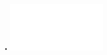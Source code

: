 - ![Deep Learning with Python  François Chollet - 2018.pdf](../assets/Deep_Learning_with_Python_François_Chollet_-_2018_1648366359293_0.pdf)